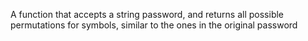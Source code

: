 A function that accepts a string password, and returns all possible permutations for symbols, similar to the ones in the original password 
